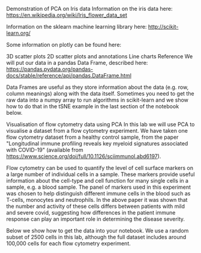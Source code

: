 Demonstration of PCA on Iris data
Information on the iris data here: https://en.wikipedia.org/wiki/Iris_flower_data_set

Information on the sklearn machine learning library here: http://scikit-learn.org/

Some information on plotly can be found here:

3D scatter plots
2D scatter plots and annotations
Line charts
Reference
We will put our data in a pandas Data Frame, described here: https://pandas.pydata.org/pandas-docs/stable/reference/api/pandas.DataFrame.html

Data Frames are useful as they store information about the data (e.g. row, column meanings) along with the data itself. Sometimes you need to get the raw data into a numpy array to run algorithms in scikit-learn and we show how to do that in the tSNE example in the last section of the notebook below.



Visualisation of flow cytometry data using PCA
In this lab we will use PCA to visualise a dataset from a flow cytometry experiment. We have taken one flow cytometry dataset from a healthy control sample, from the paper "Longitudinal immune profiling reveals key myeloid signatures associated with COVID-19" (available from https://www.science.org/doi/full/10.1126/sciimmunol.abd6197).

Flow cytometry can be used to quantify the level of cell surface markers on a large number of individual cells in a sample. These markers provide useful information about the cell-type and cell function for many single cells in a sample, e.g. a blood sample. The panel of markers used in this experiment was chosen to help distinguish different immune cells in the blood such as T-cells, monocytes and neutrophils. In the above paper it was shown that the number and activity of these cells differs between patients with mild and severe covid, suggesting how differences in the patient immune response can play an important role in determining the disease severity.

Below we show how to get the data into your notebook. We use a random subset of 2500 cells in this lab, although the full dataset includes around 100,000 cells for each flow cytometry experiment.
